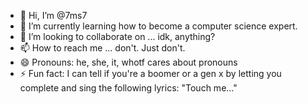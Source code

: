 - 👋 Hi, I’m @7ms7
- 🌱 I’m currently learning how to become a computer science expert.
- 💞️ I’m looking to collaborate on ... idk, anything?
- 📫 How to reach me ... don't. Just don't.
- 😄 Pronouns: he, she, it, whotf cares about pronouns
- ⚡ Fun fact: I can tell if you're a boomer or a gen x by letting you complete and sing the following lyrics: "Touch me..."

<!---
7ms7/7ms7 is a ✨ special ✨ repository because its `README.md` (this file) appears on your GitHub profile.
You can click the Preview link to take a look at your changes.
--->
